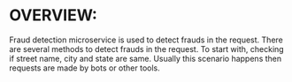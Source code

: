 # OVERVIEW:
Fraud detection microservice is used to detect frauds in the request.
There are several methods to detect frauds in the request. 
To start with, checking if street name, city and state are same. 
Usually this scenario happens then requests are made by bots or other tools.